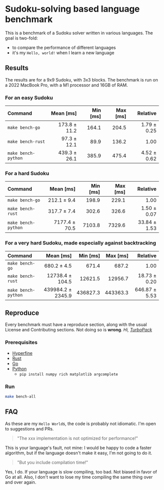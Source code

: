 # Sudoku-solving based language benchmark

This is a benchmark of a Sudoku solver written in various languages. The goal is two-fold:
- to compare the performance of different languages
- it's my `Hello, world!` when I learn a new language


## Results

The results are for a 9x9 Sudoku, with 3x3 blocks. The benchmark is run on a 2022 MacBook Pro, with a M1 processor and 16GB of RAM.

### For an easy Sudoku

| Command             |    Mean [ms] | Min [ms] | Max [ms] |    Relative |
| :------------------ | -----------: | -------: | -------: | ----------: |
| `make bench-go`     | 173.8 ± 11.2 |    164.1 |    204.5 | 1.79 ± 0.25 |
| `make bench-rust`   |  97.3 ± 12.1 |     89.9 |    136.2 |        1.00 |
| `make bench-python` | 439.3 ± 26.1 |    385.9 |    475.4 | 4.52 ± 0.62 |

### For a hard Sudoku

| Command             |     Mean [ms] | Min [ms] | Max [ms] |     Relative |
| :------------------ | ------------: | -------: | -------: | -----------: |
| `make bench-go`     |   212.1 ± 9.4 |    198.9 |    229.1 |         1.00 |
| `make bench-rust`   |   317.7 ± 7.4 |    302.6 |    326.6 |  1.50 ± 0.07 |
| `make bench-python` | 7177.4 ± 70.5 |   7103.8 |   7329.6 | 33.84 ± 1.53 |

### For a very hard Sudoku, made especially against backtracking

| Command             |         Mean [ms] | Min [ms] | Max [ms] |      Relative |
| :------------------ | ----------------: | -------: | -------: | ------------: |
| `make bench-go`     |       680.2 ± 4.5 |    671.4 |    687.2 |          1.00 |
| `make bench-rust`   |   12738.4 ± 104.5 |  12621.5 |  12956.7 |  18.73 ± 0.20 |
| `make bench-python` | 439984.2 ± 2345.9 | 436827.3 | 443363.3 | 646.87 ± 5.53 |

## Reproduce

Every benchmark must have a reproduce section, along with the usual License and Contributing sections. Not doing so is **wrong**. *Hi, [TurboPack](https://turbo.build/pack)*

### Prerequisites

- [Hyperfine](https://github.com/sharkdp/hyperfine)
- [Rust](https://www.rust-lang.org/tools/install)
- [Go](https://golang.org/doc/install)
- [Python](https://www.python.org/downloads/)
  - `pip install numpy rich matplotlib argcomplete`

### Run

```bash
make bench-all
```

## FAQ

As these are my `Hello World`s, the code is probably not idiomatic. I'm open to suggestions and PRs. 

> "The xxx implementation is not optimized for performance!"

This is your language's fault, not mine: I would be happy to code a faster algorithm, but if the language doesn't make it easy, I'm not going to do it.

> "But you include compilation time!"

Yes, I do. If your language is slow compiling, too bad. Not biased in favor of Go at all. Also, I don't want to lose my time compiling the same thing over and over again.
